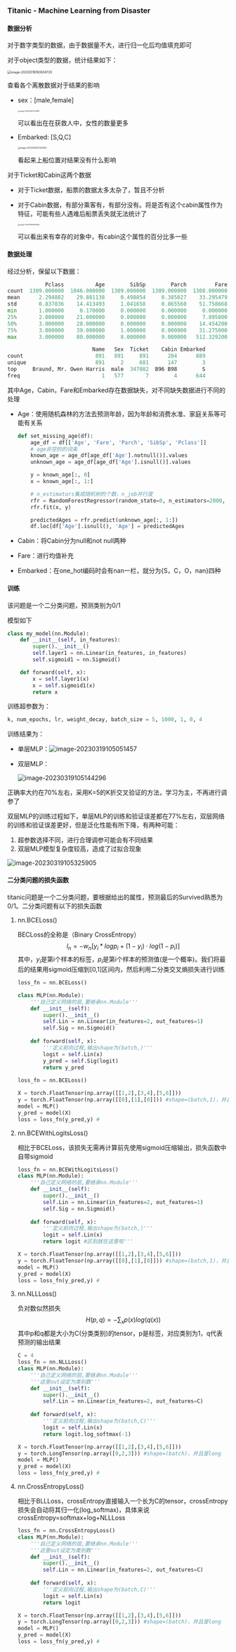 ### Titanic - Machine Learning from Disaster

#### 数据分析

对于数字类型的数据，由于数据量不大，进行归一化后均值填充即可

对于object类型的数据，统计结果如下：

<img src="README.assets/image-20230316163934720.png" alt="image-20230316163934720" style="zoom:50%;" />

查看各个离散数据对于结果的影响

- sex：[male,female]

	<img src="README.assets/image-20230316170759801.png" alt="image-20230316170759801" style="zoom: 25%;" />

	可以看出在在获救人中，女性的数量更多

- Embarked: [S,Q,C]

	<img src="README.assets/image-20230316172344153.png" alt="image-20230316172344153" style="zoom:33%;" />

	看起来上船位置对结果没有什么影响

对于Ticket和Cabin这两个数据

- 对于Ticket数据，船票的数据太多太杂了，暂且不分析

- 对于Cabin数据，有部分乘客有，有部分没有。将是否有这个cabin属性作为特征，可能有些人遇难后船票丢失就无法统计了

  <img src="README.assets/image-20230316185118524.png" alt="image-20230316185118524" style="zoom:25%;" />

  可以看出来有幸存的对象中，有cabin这个属性的百分比多一些

#### 数据处理

经过分析，保留以下数据：

```python
            Pclass          Age        SibSp        Parch         Fare
count  1309.000000  1046.000000  1309.000000  1309.000000  1308.000000
mean      2.294882    29.881138     0.498854     0.385027    33.295479
std       0.837836    14.413493     1.041658     0.865560    51.758668
min       1.000000     0.170000     0.000000     0.000000     0.000000
25%       2.000000    21.000000     0.000000     0.000000     7.895800
50%       3.000000    28.000000     0.000000     0.000000    14.454200
75%       3.000000    39.000000     1.000000     0.000000    31.275000
max       3.000000    80.000000     8.000000     9.000000   512.329200

                           Name   Sex  Ticket    Cabin Embarked
count                       891   891     891      204      889
unique                      891     2     681      147        3
top     Braund, Mr. Owen Harris  male  347082  B96 B98        S
freq                          1   577       7        4      644
```

其中Age，Cabin，Fare和Embarked存在数据缺失，对不同缺失数据进行不同的处理

- Age：使用随机森林的方法去预测年龄，因为年龄和消费水准、家庭关系等可能有关系

  ```python
  def set_missing_age(df):
      age_df = df[['Age', 'Fare', 'Parch', 'SibSp', 'Pclass']]
      # age非空的的词条
      known_age = age_df[age_df['Age'].notnull()].values
      unknown_age = age_df[age_df['Age'].isnull()].values
  
      y = known_age[:, 0]
      x = known_age[:, 1:]
  
      # n_estimators集成随机树的个数，n_job并行度
      rfr = RandomForestRegressor(random_state=0, n_estimators=2000, n_jobs=-1)
      rfr.fit(x, y)
  
      predictedAges = rfr.predict(unknown_age[:, 1:])
      df.loc[df['Age'].isnull(), 'Age'] = predictedAges
  ```

- Cabin：将Cabin分为null和not null两种

- Fare：进行均值补充

- Embarked：在one_hot编码时会有nan一栏，就分为{S，C，O，nan}四种

#### 训练

该问题是一个二分类问题，预测类别为0/1

模型如下

```python
class my_model(nn.Module):
    def __init__(self, in_features):
        super().__init__()
        self.layer1 = nn.Linear(in_features, in_features)
        self.sigmoid1 = nn.Sigmoid()

    def forward(self, x):
        x = self.layer1(x)
        x = self.sigmoid1(x)
        return x
```

训练超参数为：

```python
k, num_epochs, lr, weight_decay, batch_size = 5, 1000, 1, 0, 4
```

训练结果为：

- 单层MLP：![image-20230319105051457](README.assets/image-20230319105051457.png)

- 双层MLP：

  ![image-20230319105144296](README.assets/image-20230319105144296.png)

正确率大约在70%左右，采用K=5的K折交叉验证的方法，学习为主，不再进行调参了

双层MLP的训练过程如下，单层MLP的训练和验证误差都在77%左右，双层网络的训练和验证误差更好，但是泛化性能有所下降，有两种可能：

1. 超参数选择不同，进行合理调参可能会有不同结果
2. 双层MLP模型复杂度较高，造成了过拟合现象

![image-20230319105325905](README.assets/image-20230319105325905.png)

#### 二分类问题的损失函数

titanic问题是一个二分类问题，要根据给出的属性，预测最后的Survived熟悉为0/1。二分类问题有以下的损失函数

1. nn.BCELoss()

   BECLoss的全称是（Binary CrossEntropy）
   $$
   l_n=−w_n[y_i*logp_i+(1−y_i)⋅log(1−p_i)]
   $$
   其中，$y_i$是第i个样本的标签，$p_i$是第i个样本的预测值(是一个概率)。我们将最后的结果用sigmoid压缩到[0,1]区间内，然后利用二分类交叉熵损失进行训练

   ```python
   loss_fn = nn.BCELoss()
   
   class MLP(nn.Module):
       '''自己定义网络的层,要继承nn.Module'''
       def __init__(self):
           super().__init__()
           self.Lin = nn.Linear(in_features=2, out_features=1)
           self.Sig = nn.Sigmoid()
           
       def forward(self, x):
           '''定义前向过程,输出shape为(batch,)'''
           logit = self.Lin(x)
           y_pred = self.Sig(logit)
           return y_pred 
       
   loss_fn = nn.BCELoss()
   
   X = torch.FloatTensor(np.array([[1,2],[3,4],[5,6]]))
   y = torch.FloatTensor(np.array([[0],[1],[0]])) #shape=(batch,1)，并且是float32
   model = MLP()
   y_pred = model(X)
   loss = loss_fn(y_pred,y) #
   ```

2. nn.BCEWithLogitsLoss()

   相比于BCELoss，该损失无需再计算前先使用sigmoid压缩输出，损失函数中自带sigmoid

   ```python
   loss_fn = nn.BCEWithLogitsLoss()
   class MLP(nn.Module):
       '''自己定义网络的层,要继承nn.Module'''
       def __init__(self):
           super().__init__()
           self.Lin = nn.Linear(in_features=2, out_features=1)
           self.Sig = nn.Sigmoid()
           
       def forward(self, x):
           '''定义前向过程,输出shape为(batch,)'''
           logit = self.Lin(x)
           return logit #区别就在这里啦'''
   
   X = torch.FloatTensor(np.array([[1,2],[3,4],[5,6]]))
   y = torch.FloatTensor(np.array([[0],[1],[0]])) #shape=(batch,1)，并且是float32
   model = MLP()
   y_pred = model(X)
   loss = loss_fn(y_pred,y) #
   ```

3. nn.NLLLoss()

   负对数似然损失
   $$
   H(p,q)=-\sum_xp(x)log(q(x))
   $$
   其中p和q都是大小为C(分类类别)的tensor，p是标签，对应类别为1，q代表预测的输出结果

   ```python
   C = 4 
   loss_fn = nn.NLLLoss()
   class MLP(nn.Module):
       '''自己定义网络的层,要继承nn.Module'''
       '''这里out设定为类别数'''
       def __init__(self):
           super().__init__()
           self.Lin = nn.Linear(in_features=2, out_features=C)
           
       def forward(self, x):
           '''定义前向过程,输出shape为(batch,C)'''
           logit = self.Lin(x)
           return logit.log_softmax(-1)
   
   X = torch.FloatTensor(np.array([[1,2],[3,4],[5,6]]))
   y = torch.LongTensor(np.array([0,2,3])) #shape=(batch)，并且是long
   model = MLP()
   y_pred = model(X)
   loss = loss_fn(y_pred,y) #
   ```

4. nn.CrossEntropyLoss()

   相比于BLLLoss，crossEntropy直接输入一个长为C的tensor，crossEntropy损失会自动将其归一化(log_softmax)，具体来说crossEntropy=softmax+log+NLLLoss

   ```python
   loss_fn = nn.CrossEntropyLoss()
   class MLP(nn.Module):
       '''自己定义网络的层,要继承nn.Module'''
       '''这里out设定为类别数'''
       def __init__(self):
           super().__init__()
           self.Lin = nn.Linear(in_features=2, out_features=C)
           
       def forward(self, x):
           '''定义前向过程,输出shape为(batch,C)'''
           logit = self.Lin(x)
           return logit
   
   X = torch.FloatTensor(np.array([[1,2],[3,4],[5,6]]))
   y = torch.LongTensor(np.array([0,2,3])) #shape=(batch)，并且是long
   model = MLP()
   y_pred = model(X)
   loss = loss_fn(y_pred,y) #
   ```

